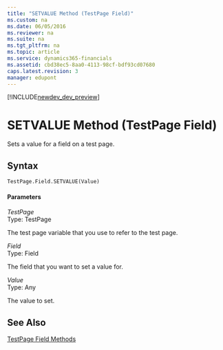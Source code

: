 ```yaml
---
title: "SETVALUE Method (TestPage Field)"
ms.custom: na
ms.date: 06/05/2016
ms.reviewer: na
ms.suite: na
ms.tgt_pltfrm: na
ms.topic: article
ms.service: dynamics365-financials
ms.assetid: cbd38ec5-8aa0-4113-98cf-bdf93cd07680
caps.latest.revision: 3
manager: edupont
---
```


[!INCLUDE[newdev_dev_preview](../includes/newdev_dev_preview.md)]

# SETVALUE Method (TestPage Field)
Sets a value for a field on a test page.  
  
## Syntax  
  
```  
TestPage.Field.SETVALUE(Value)  
```  
  
#### Parameters  
 *TestPage*  
 Type: TestPage  
  
 The test page variable that you use to refer to the test page.  
  
 *Field*  
 Type: Field  
  
 The field that you want to set a value for.  
  
 *Value*  
 Type: Any  
  
 The value to set.  
  
## See Also  
 [TestPage Field Methods](devenv-TestPage-Field-Methods.md)